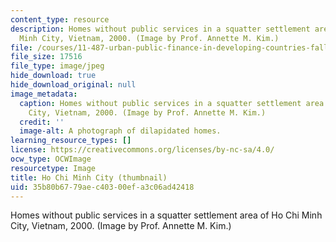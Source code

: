 ```yaml
---
content_type: resource
description: Homes without public services in a squatter settlement area of Ho Chi
  Minh City, Vietnam, 2000. (Image by Prof. Annette M. Kim.)
file: /courses/11-487-urban-public-finance-in-developing-countries-fall-2004/35b80b6779aec40300efa3c06ad42418_11-487f04-th.jpg
file_size: 17516
file_type: image/jpeg
hide_download: true
hide_download_original: null
image_metadata:
  caption: Homes without public services in a squatter settlement area of Ho Chi Minh
    City, Vietnam, 2000. (Image by Prof. Annette M. Kim.)
  credit: ''
  image-alt: A photograph of dilapidated homes.
learning_resource_types: []
license: https://creativecommons.org/licenses/by-nc-sa/4.0/
ocw_type: OCWImage
resourcetype: Image
title: Ho Chi Minh City (thumbnail)
uid: 35b80b67-79ae-c403-00ef-a3c06ad42418
---
```

Homes without public services in a squatter settlement area of Ho Chi Minh City, Vietnam, 2000. (Image by Prof. Annette M. Kim.)